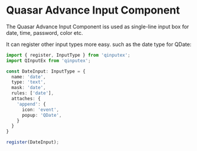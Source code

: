 # Quasar Advance Input Component

The Quasar Advance Input Component iss used as single-line input box for date, time, password, color etc.

It can register other input types more easy. such as the date type for QDate:

```ts
import { register, InputType } from 'qinputex';
import QInputEx from 'qinputex';

const DateInput: InputType = {
  name: 'date',
  type: 'text',
  mask: 'date',
  rules: ['date'],
  attaches: {
    'append': {
      icon: 'event',
      popup: 'QDate',
    }
  }
}

register(DateInput);

```


